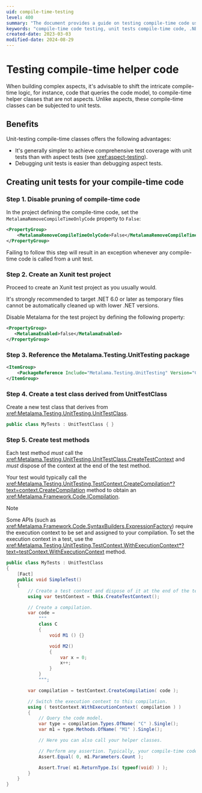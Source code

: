```yaml
---
uid: compile-time-testing
level: 400
summary: "The document provides a guide on testing compile-time code using unit tests, outlining the benefits and a step-by-step process to create unit tests for compile-time code in a .NET 6.0 project using the Metalama.Testing.UnitTesting package."
keywords: "compile-time code testing, unit tests compile-time code, .NET 6.0, Metalama.Testing.UnitTesting, compile-time logic, unit-testing compile-time classes, Xunit test project, MetalamaRemoveCompileTimeOnlyCode, disable Metalama, test methods"
created-date: 2023-03-03
modified-date: 2024-08-29
---
```


# Testing compile-time helper code

When building complex aspects, it's advisable to shift the intricate compile-time logic, for instance, code that queries the code model, to compile-time helper classes that are not aspects. Unlike aspects, these compile-time classes can be subjected to unit tests.

## Benefits

Unit-testing compile-time classes offers the following advantages:

* It's generally simpler to achieve comprehensive test coverage with unit tests than with aspect tests (see <xref:aspect-testing>).
* Debugging unit tests is easier than debugging aspect tests.

## Creating unit tests for your compile-time code

### Step 1. Disable pruning of compile-time code

In the project defining the compile-time code, set the `MetalamaRemoveCompileTimeOnlyCode` property to `False`:

```xml
<PropertyGroup>
    <MetalamaRemoveCompileTimeOnlyCode>False</MetalamaRemoveCompileTimeOnlyCode>
</PropertyGroup>
```

Failing to follow this step will result in an exception whenever any compile-time code is called from a unit test.

### Step 2. Create an Xunit test project

Proceed to create an Xunit test project as you usually would.

It's strongly recommended to target .NET 6.0 or later as temporary files cannot be automatically cleaned up with lower .NET versions.

Disable Metalama for the test project by defining the following property:

```xml
<PropertyGroup>
   <MetalamaEnabled>false</MetalamaEnabled>
</PropertyGroup>
```

### Step 3. Reference the Metalama.Testing.UnitTesting package

```xml
<ItemGroup>
    <PackageReference Include="Metalama.Testing.UnitTesting" Version="CHANGE ME" />
</ItemGroup>
```

### Step 4. Create a test class derived from UnitTestClass

Create a new test class that derives from <xref:Metalama.Testing.UnitTesting.UnitTestClass>.

```cs
public class MyTests : UnitTestClass { }
```

### Step 5. Create test methods

Each test method _must_ call the <xref:Metalama.Testing.UnitTesting.UnitTestClass.CreateTestContext> and _must_ dispose of the context at the end of the test method.

Your test would typically call the <xref:Metalama.Testing.UnitTesting.TestContext.CreateCompilation*?text=context.CreateCompilation> method to obtain an <xref:Metalama.Framework.Code.ICompilation>.

> [!NOTE]
> Some APIs (such as <xref:Metalama.Framework.Code.SyntaxBuilders.ExpressionFactory>) require the execution context to be set and assigned to your compilation. To set the execution context in a test, use the <xref:Metalama.Testing.UnitTesting.TestContext.WithExecutionContext*?text=testContext.WithExecutionContext> method.

```cs
public class MyTests : UnitTestClass
{
    [Fact]
    public void SimpleTest()
    {
        // Create a test context and dispose of it at the end of the test.
        using var testContext = this.CreateTestContext();

        // Create a compilation.
        var code =
            """
            class C
            {
                void M1 () {}

                void M2()
                {
                    var x = 0;
                    x++;
                }
            }
            """;

        var compilation = testContext.CreateCompilation( code );

        // Switch the execution context to this compilation.
        using ( testContext.WithExecutionContext( compilation ) )
        {
            // Query the code model.
            var type = compilation.Types.OfName( "C" ).Single();
            var m1 = type.Methods.OfName( "M1" ).Single();

            // Here you can also call your helper classes.

            // Perform any assertion. Typically, your compile-time code would be called here.
            Assert.Equal( 0, m1.Parameters.Count );

            Assert.True( m1.ReturnType.Is( typeof(void) ) );
        }
    }
}
```

